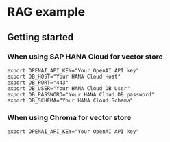 # RAG example

## Getting started

### When using SAP HANA Cloud for vector store

```shell
export OPENAI_API_KEY="Your OpenAI API key"
export DB_HOST="Your HANA Cloud Host"
export DB_PORT="443"
export DB_USER="Your HANA Cloud DB User"
export DB_PASSWORD="Your HANA Cloud DB password"
export DB_SCHEMA="Your HANA Cloud Schema"
```

### When using Chroma for vector store

```shell
export OPENAI_API_KEY="Your OpenAI API key"
```

